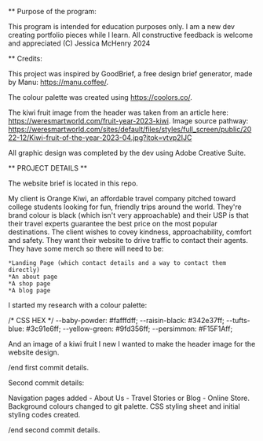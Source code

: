 ** Purpose of the program:

This program is intended for education purposes only. I am a new dev creating portfolio pieces while I learn. All constructive feedback is welcome and appreciated (C) Jessica McHenry 2024

** Credits:

This project was inspired by GoodBrief, a free design brief generator, made by Manu: https://manu.coffee/.

The colour palette was created using https://coolors.co/.

The kiwi fruit image from the header was taken from an article here: https://weresmartworld.com/fruit-year-2023-kiwi.
Image source pathway: https://weresmartworld.com/sites/default/files/styles/full_screen/public/2022-12/Kiwi-fruit-of-the-year-2023-04.jpg?itok=vtvp2IJC

All graphic design was completed by the dev using Adobe Creative Suite.

** PROJECT DETAILS **

The website brief is located in this repo.

My client is Orange Kiwi, an affordable travel company pitched toward college students looking for fun, friendly trips around the world. They're brand colour is black (which isn't very approachable) and their USP is that their travel experts guarantee the best price on the most popular destinations. The client wishes to covey kindness, approachability, comfort and safety. They want their website to drive traffic to contact their agents. They have some merch so there will need to be:

    *Landing Page (which contact details and a way to contact them directly)
    *An about page
    *A shop page
    *A blog page

I started my research with a colour palette:

/* CSS HEX */
--baby-powder: #fafffdff;
--raisin-black: #342e37ff;
--tufts-blue: #3c91e6ff;
--yellow-green: #9fd356ff;
--persimmon: #F15F1Aff;

And an image of a kiwi fruit I new I wanted to make the header image for the website design.

/end first commit details.

Second commit details:

Navigation pages added - About Us - Travel Stories or Blog - Online Store.
Background colours changed to git palette.
CSS styling sheet and initial styling codes created.

/end second commit details.